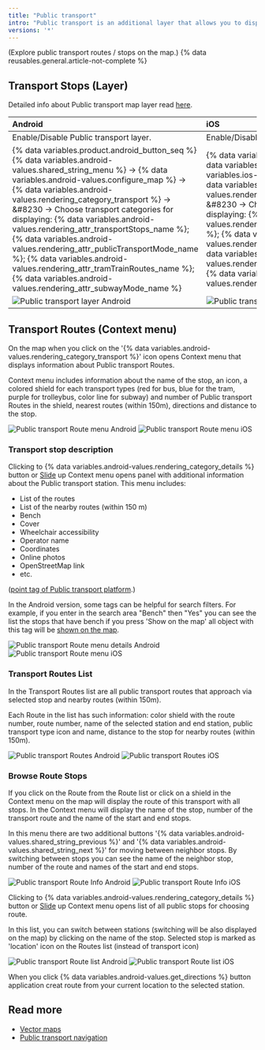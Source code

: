 ```yaml
---
title: "Public transport"
intro: "Public transport is an additional layer that allows you to display public transport routes and stops on the map, check information about the transport types and create navigation."
versions: '*'
---
```

(Explore public transport routes / stops on the map.)
{% data reusables.general.article-not-complete %}

## Transport Stops (Layer)

Detailed info about Public transport map layer read [here](/osmand/map/vector-maps#transport).

| Android | iOS |
| :--- | :--- |
| Enable/Disable Public transport layer.| Enable/Disable Public transport layer. |
|{% data variables.product.android_button_seq %} {% data variables.android-values.shared_string_menu %} → {% data variables.android-values.configure_map %} → {% data variables.android-values.rendering_category_transport %} → &#8230 → Choose transport categories for displaying: {% data variables.android-values.rendering_attr_transportStops_name %}; {% data variables.android-values.rendering_attr_publicTransportMode_name %}; {% data variables.android-values.rendering_attr_tramTrainRoutes_name %}; {% data variables.android-values.rendering_attr_subwayMode_name %} | {% data variables.product.ios_button_seq %} {% data variables.ios-values.menu %} → {% data variables.ios-values.map_settings_map %} → {% data variables.ios-values.rendering_category_transport %} → &#8230 → Choose transport categories for displaying: {% data variables.ios-values.rendering_attr_publicTransportMode_name %}; {% data variables.ios-values.rendering_attr_subwayMode_name %}; {% data variables.ios-values.rendering_attr_tramTrainRoutes_name %}; {% data variables.ios-values.rendering_attr_transportStops_name %}  |
|   ![Public transport layer Android](/assets/images/map/pt_layer_android.png) | ![Public transport layer iOS](/assets/images/map/pt_layer_ios.png) |

## Transport Routes (Context menu)

On the map when you click on the '{% data variables.android-values.rendering_category_transport %}' icon opens Context menu that displays information about Public transport Routes.

Context menu includes information about the name of the stop, an icon, a colored shield for each transport types (red for bus, blue for the tram, purple for trolleybus, color line for subway) and number of Public transport Routes in the shield, nearest routes (within 150m), directions and distance to the stop.

![Public transport Route menu Android](/assets/images/map/pt_routemenu_android.png) ![Public transport Route menu iOS](/assets/images/map/pt_routemenu_ios.png)


### Transport stop description

Clicking to {% data variables.android-values.rendering_category_details %} button or [Slide](/osmand/map/interact-with-map#gestures) up Context menu opens panel with additional information about the Public transport station. This menu includes:
- List of the routes
- List of the nearby routes (within 150 m)
- Bench
- Cover
- Wheelchair accessibility
- Operator name
- Coordinates
- Online photos
- OpenStreetMap link
- etc.


([point tag of Public transport platform](https://wiki.openstreetmap.org/wiki/Tag:public_transport%3Dplatform).)

In the Android version, some tags can be helpful for search filters. For example, if you enter in the search area "Bench" then "Yes" you can see the list  the stops that have bench if you press 'Show on the map' all object with this tag will be [shown on the map](/osmand/map/point-layers-on-map#search-results-poi-on-the-map).

![Public transport Route menu details Android](/assets/images/map/pt_routemenu_details_android.png) ![Public transport Route menu iOS](/assets/images/map/pt_routemenu_details_ios.png)

### Transport Routes List 

In the Transport Routes list are all public transport routes that approach via selected stop and nearby routes (within 150m).

Each Route in the list has such information: color shield with the route number, route number, name of the selected station and end station,  public transport type icon and name, distance to the stop for nearby routes (within 150m).

![Public transport Routes Android](/assets/images/map/pt_routes_android.png) ![Public transport Routes iOS](/assets/images/map/pt_routes_ios.png) 

### Browse Route Stops

If you click on the Route from the Route list or click on a shield in the Context menu on the map will display the route of this transport with all stops. In the Context menu will display the name of the stop, number of the transport route and the name of the start and end stops.

In this menu there are two additional buttons '{% data variables.android-values.shared_string_previous %}' and '{% data variables.android-values.shared_string_next %}' for moving between neighbor stops. By switching between stops you can see the name of the neighbor stop, number of the route and names of the start and end stops.

![Public transport Route Info Android](/assets/images/map/pt_route_info_android.png)  ![Public transport Route Info iOS](/assets/images/map/pt_route_info_ios.png) 

Clicking to {% data variables.android-values.rendering_category_details %} button or [Slide](/osmand/map/interact-with-map#gestures) up Context menu opens list of all public stops for choosing route.

In this list, you can switch between stations (switching will be also displayed on the map) by clicking on the name of the stop. Selected stop is marked as 'location' icon on the Routes list (instead of transport icon)

![Public transport Route list Android](/assets/images/map/pt_route_list_android.png) ![Public transport Route list iOS](/assets/images/map/pt_route_list_ios.png) 

When you click {% data variables.android-values.get_directions %} button application creat route from your current location to the selected station.

## Read more

- [Vector maps](osmand/map/vector-maps) 
- [Public transport navigation](/osmand/navigation/public-transport-navigation)
  

